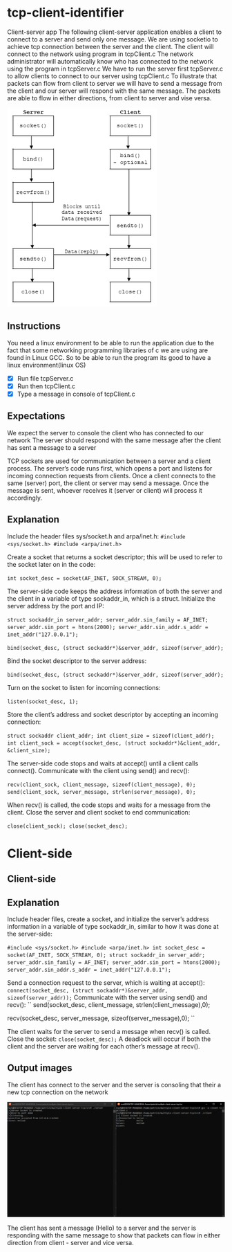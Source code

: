 # tcp-client-identifier
Client-server app
The following client-server application enables a client to connect to a server and send only one message. 
We are using socketio to achieve tcp connection between the server and the client.
The client will connect to the network using program in tcpClient.c
The network administrator will automatically know who has connected to the network using the program in tcpServer.c
We have to run the server first tcpServer.c to allow clients to connect to our server using tcpClient.c
To illustrate that packets can flow from client to server we will have to send a message from the client and our server will respond with the same message.
The packets are able to flow in either directions, from client to server and vise versa. 

<img src="https://github.com/PatrickNiyogitare28/tcp-client-identifier/blob/master/assets/screenshots/connection.png">

## Instructions
You need a linux environment to be able to run the application due to the fact that some networking programming libraries of c we are using are found in Linux GCC.
So to be able to run the program its good to have a linux environment(linux OS)
  - [x] Run file tcpServer.c
  - [x] Run then tcpClient.c
  - [x] Type a message in console of tcpClient.c

## Expectations
We expect the server to console the client who has connected to our network
The server should respond with the same message after the client has sent a message to a server


TCP sockets are used for communication between a server and a client process. The server’s code runs first, which opens a port and listens for incoming connection requests from clients. Once a client connects to the same (server) port, the client or server may send a message. Once the message is sent, whoever receives it (server or client) will process it accordingly.




## Explanation
Include the header files sys/socket.h and arpa/inet.h:
``
#include <sys/socket.h>
#include <arpa/inet.h>
``


Create a socket that returns a socket descriptor; this will be used to refer to the socket later on in the code:

``
int socket_desc = socket(AF_INET, SOCK_STREAM, 0);
``

The server-side code keeps the address information of both the server and the client in a variable of type sockaddr_in, which is a struct.
Initialize the server address by the port and IP:

``
struct sockaddr_in server_addr;
server_addr.sin_family = AF_INET;
server_addr.sin_port = htons(2000);
server_addr.sin_addr.s_addr = inet_addr("127.0.0.1");
``

``
bind(socket_desc, (struct sockaddr*)&server_addr, sizeof(server_addr);
``

Bind the socket descriptor to the server address:

``
bind(socket_desc, (struct sockaddr*)&server_addr, sizeof(server_addr);
``


Turn on the socket to listen for incoming connections:

``
listen(socket_desc, 1);
``

Store the client’s address and socket descriptor by accepting an incoming connection:

``
struct sockaddr client_addr;
int client_size = sizeof(client_addr);
int client_sock = accept(socket_desc, (struct sockaddr*)&client_addr, &client_size);
``

The server-side code stops and waits at accept() until a client calls connect().
Communicate with the client using send() and recv():

``
recv(client_sock, client_message, sizeof(client_message), 0);
send(client_sock, server_message, strlen(server_message), 0);
``

When recv() is called, the code stops and waits for a message from the client.
Close the server and client socket to end communication:

``
close(client_sock);
close(socket_desc);
``
# Client-side

## Client-side
## Explanation

Include header files, create a socket, and initialize the server’s address information in a variable of type sockaddr_in, similar to how it was done at the server-side:

``
#include <sys/socket.h>
#include <arpa/inet.h>
int socket_desc = socket(AF_INET, SOCK_STREAM, 0);
struct sockaddr_in server_addr;
server_addr.sin_family = AF_INET;
server_addr.sin_port = htons(2000);
server_addr.sin_addr.s_addr = inet_addr("127.0.0.1");
``

Send a connection request to the server, which is waiting at accept():
``
connect(socket_desc, (struct sockaddr*)&server_addr, sizeof(server_addr));
``
Communicate with the server using send() and recv():
``
send(socket_desc, client_message, strlen(client_message),0);

recv(socket_desc, server_message, sizeof(server_message),0);
``

The client waits for the server to send a message when recv() is called.
Close the socket:
``
close(socket_desc);
``
A deadlock will occur if both the client and the server are waiting for each other’s message at recv().

## Output images
The client has connect to the server and the server is consoling that their a new tcp connection on the network

<img src="https://github.com/PatrickNiyogitare28/tcp-client-identifier/blob/master/assets/screenshots/server-client.PNG">

The client has sent a message (Hello) to a server and the server is responding with the same message to show that packets can flow in either direction from client - server and vice versa.


